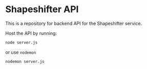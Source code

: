 # Shapeshifter API

This is a repository for backend API for the Shapeshifter service.

Host the API by running:

```sh
node server.js
```
or use `nodemon`

```sh
nodemon server.js
```

